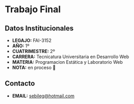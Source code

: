 # Trabajo Final
## Datos Institucionales
- **LEGAJO:** FAI-3152
- **AÑO:** 1º
- **CUATRIMESTRE:** 2º
- **CARRERA:** Tecnicatura Universitaria en Desarrollo Web
- **MATERIA:** Programacion Estática y Laboratorio Web
- **NOTA:** en proceso :arrows_counterclockwise:
## Contacto
- **EMAIL:** sebileg@hotmail.com

